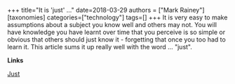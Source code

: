 +++
title="It is 'just' ..."
date=2018-03-29
authors = ["Mark Rainey"]
[taxonomies]
categories=["technology"]
tags=[]
+++
It is very easy to make assumptions about a subject you know well and others may not. You will have knowledge you have learnt over time that you perceive is so simple or obvious that others should just know it - forgetting that once you too had to learn it. This article sums it up really well with the word ... "just".
<!-- more -->

__Links__

[Just](http://bradfrost.com/blog/post/just/)
